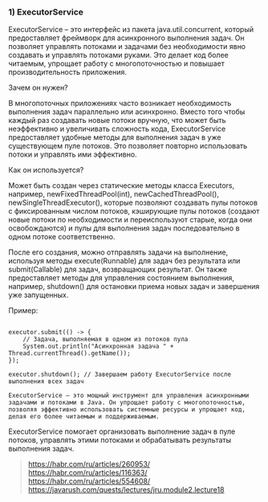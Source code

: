 ### 1) ExecutorService
ExecutorService – это интерфейс из пакета java.util.concurrent, который предоставляет фреймворк для асинхронного выполнения задач. Он позволяет управлять потоками и задачами без необходимости явно создавать и управлять потоками руками. Это делает код более читаемым, упрощает работу с многопоточностью и повышает производительность приложения.

Зачем он нужен?

В многопоточных приложениях часто возникает необходимость выполнения задач параллельно или асинхронно. Вместо того чтобы каждый раз создавать новые потоки вручную, что может быть неэффективно и увеличивать сложность кода, ExecutorService предоставляет удобные методы для выполнения задач в уже существующем пуле потоков. Это позволяет повторно использовать потоки и управлять ими эффективно.

Как он используется?

Может быть создан через статические методы класса Executors, например, newFixedThreadPool(int), newCachedThreadPool(), newSingleThreadExecutor(), которые позволяют создавать пулы потоков с фиксированным числом потоков, кэширующие пулы потоков (создают новые потоки по необходимости и переиспользуют старые, когда они освобождаются) и пулы для выполнения задач последовательно в одном потоке соответственно.

После его создания, можно отправлять задачи на выполнение, используя методы execute(Runnable) для задач без результата или submit(Callable<T>) для задач, возвращающих результат. Он также предоставляет методы для управления состоянием выполнения, например, shutdown() для остановки приема новых задач и завершения уже запущенных.

Пример:
``` ExecutorService executor = Executors.newFixedThreadPool(10); // Создаем пул из 10 потоков

executor.submit(() -> {
    // Задача, выполняемая в одном из потоков пула
    System.out.println("Асинхронная задача " + Thread.currentThread().getName());
});

executor.shutdown(); // Завершаем работу ExecutorService после выполнения всех задач

ExecutorService – это мощный инструмент для управления асинхронными задачами и потоками в Java. Он упрощает работу с многопоточностью, позволяя эффективно использовать системные ресурсы и упрощает код, делая его более читаемым и поддерживаемым.
```
ExecutorService помогает организовать выполнение задач в пуле потоков, управлять этими потоками и обрабатывать результаты выполнения задач.

> https://habr.com/ru/articles/260953/    
> https://habr.com/ru/articles/116363/  
> https://habr.com/ru/articles/554608/
> https://javarush.com/quests/lectures/jru.module2.lecture18